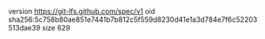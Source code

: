 version https://git-lfs.github.com/spec/v1
oid sha256:5c758b80ae851e7441b7b812c5f559d8230d41e1a3d784e7f6c52203513dae39
size 629

